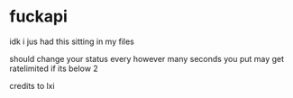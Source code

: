 # fuckapi
idk i jus had this sitting in my files

should change your status every however many seconds you put 
may get ratelimited if its below 2


credits to lxi
